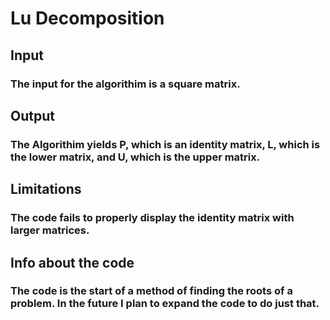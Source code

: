 # Lu Decomposition
## Input
  ### The input for the algorithim is a square matrix.  
## Output
### The Algorithim yields P, which is an identity matrix, L, which is the lower matrix, and U, which is the upper matrix.   
## Limitations 
  ### The code fails to properly display the identity matrix with larger matrices. 
## Info about the code 
  ### The code is the start of a method of finding the roots of a problem. In the future I plan to expand the code to do just that.  

